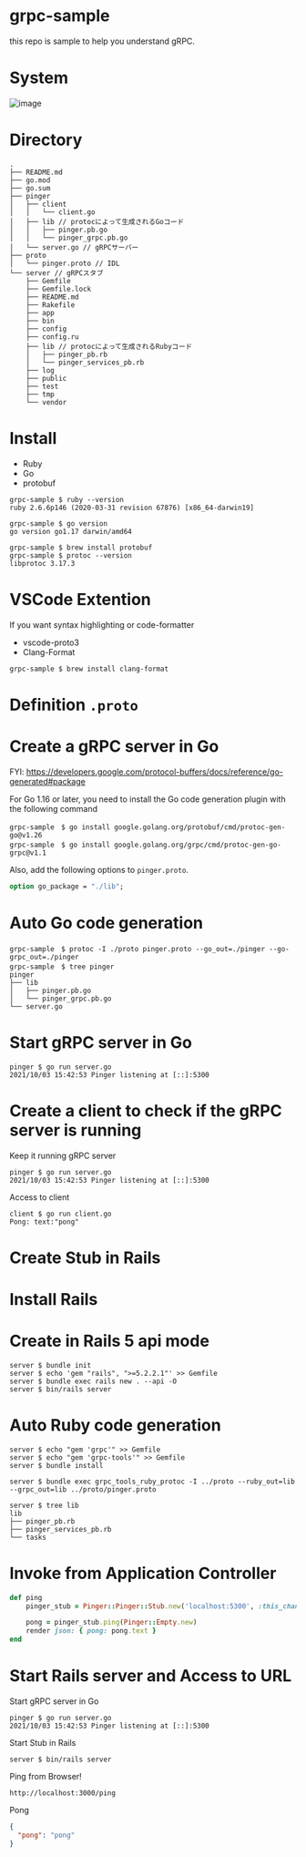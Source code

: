 # grpc-sample

this repo is sample to help you understand gRPC.

# System

![image](https://user-images.githubusercontent.com/47747828/135745893-8eb009ca-bc1a-4bf0-83f9-457ce6fb8995.png)

# Directory

```
.
├── README.md
├── go.mod
├── go.sum
├── pinger
│   ├── client
│   │   └── client.go
│   ├── lib // protocによって生成されるGoコード
│   │   ├── pinger.pb.go
│   │   └── pinger_grpc.pb.go
│   └── server.go // gRPCサーバー
├── proto
│   └── pinger.proto // IDL
└── server // gRPCスタブ
    ├── Gemfile
    ├── Gemfile.lock
    ├── README.md
    ├── Rakefile
    ├── app
    ├── bin
    ├── config
    ├── config.ru
    ├── lib // protocによって生成されるRubyコード
    │   ├── pinger_pb.rb
    │   └── pinger_services_pb.rb
    ├── log
    ├── public
    ├── test
    ├── tmp
    └── vendor
```

# Install

- Ruby
- Go
- protobuf

```
grpc-sample $ ruby --version
ruby 2.6.6p146 (2020-03-31 revision 67876) [x86_64-darwin19]

grpc-sample $ go version
go version go1.17 darwin/amd64

grpc-sample $ brew install protobuf
grpc-sample $ protoc --version
libprotoc 3.17.3
```

# VSCode Extention

If you want syntax highlighting or code-formatter

- vscode-proto3
- Clang-Format

```
grpc-sample $ brew install clang-format
```

# Definition `.proto`

# Create a gRPC server in Go

FYI: https://developers.google.com/protocol-buffers/docs/reference/go-generated#package

For Go 1.16 or later, you need to install the Go code generation plugin with the following command

```
grpc-sample　$ go install google.golang.org/protobuf/cmd/protoc-gen-go@v1.26
grpc-sample　$ go install google.golang.org/grpc/cmd/protoc-gen-go-grpc@v1.1
```

Also, add the following options to `pinger.proto`.

```proto
option go_package = "./lib";
```

# Auto Go code generation

```
grpc-sample　$ protoc -I ./proto pinger.proto --go_out=./pinger --go-grpc_out=./pinger
grpc-sample　$ tree pinger
pinger
├── lib
│   ├── pinger.pb.go
│   └── pinger_grpc.pb.go
└── server.go

```

# Start gRPC server in Go

```
pinger $ go run server.go
2021/10/03 15:42:53 Pinger listening at [::]:5300
```

# Create a client to check if the gRPC server is running

Keep it running gRPC server

```
pinger $ go run server.go
2021/10/03 15:42:53 Pinger listening at [::]:5300
```

Access to client

```
client $ go run client.go
Pong: text:"pong"
```

# Create Stub in Rails

# Install Rails

# Create in Rails 5 api mode

```
server $ bundle init
server $ echo 'gem "rails", ">=5.2.2.1"' >> Gemfile
server $ bundle exec rails new . --api -O
server $ bin/rails server
```

# Auto Ruby code generation

```
server $ echo "gem 'grpc'" >> Gemfile
server $ echo "gem 'grpc-tools'" >> Gemfile
server $ bundle install

server $ bundle exec grpc_tools_ruby_protoc -I ../proto --ruby_out=lib --grpc_out=lib ../proto/pinger.proto

server $ tree lib
lib
├── pinger_pb.rb
├── pinger_services_pb.rb
└── tasks
```

# Invoke from Application Controller

```ruby
def ping
    pinger_stub = Pinger::Pinger::Stub.new('localhost:5300', :this_channel_is_insecure)

    pong = pinger_stub.ping(Pinger::Empty.new)
    render json: { pong: pong.text }
end
```

# Start Rails server and Access to URL

Start gRPC server in Go

```
pinger $ go run server.go
2021/10/03 15:42:53 Pinger listening at [::]:5300
```

Start Stub in Rails

```
server $ bin/rails server
```

Ping from Browser!

```
http://localhost:3000/ping
```

Pong

```json
{
  "pong": "pong"
}
```

